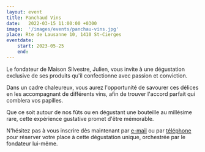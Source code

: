 ```yaml
---
layout: event
title: Panchaud Vins
date:   2022-03-15 11:00:00 +0300
image:  '/images/events/panchau-vins.jpg'
place: Rte de Lausanne 10, 1410 St-Cierges
eventdate:
    start: 2023-05-25
    end:
---
```


Le fondateur de Maison Silvestre, Julien, vous invite à une dégustation exclusive de ses produits qu'il confectionne avec passion et conviction. 

Dans un cadre chaleureux, vous aurez l'opportunité de savourer ces délices en les accompagnant de différents vins, afin de trouver l'accord parfait qui comblera vos papilles. 

Que ce soit autour de nos fûts ou en dégustant une bouteille au millésime rare, cette expérience gustative promet d'être mémorable. 

N'hésitez pas à vous inscrire dès maintenant par <a href="mailto:info@panchaud-vins.ch">e-mail</a> ou par <a href="+41216353733">téléphone</a> pour réserver votre place à cette dégustation unique, orchestrée par le fondateur lui-même.